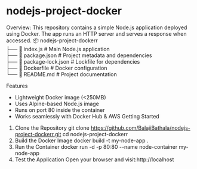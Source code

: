 # nodejs-project-docker

Overview:
This repository contains a simple Node.js application deployed using Docker. The app runs an HTTP server and serves a response when accessed.
📦 nodejs-project-dockerr  
├── 📜 index.js           # Main Node.js application  
├── 📜 package.json       # Project metadata and dependencies  
├── 📜 package-lock.json  # Lockfile for dependencies  
├── 📜 Dockerfile         # Docker configuration  
└── 📜 README.md          # Project documentation  

Features
* Lightweight Docker image (<250MB)
* Uses Alpine-based Node.js image
* Runs on port 80 inside the container
* Works seamlessly with Docker Hub & AWS
Getting Started
1. Clone the Repository
  git clone https://github.com/BalajiBathala/nodejs-project-dockerr.git
  cd nodejs-project-dockerr
2. Build the Docker Image
  docker build -t my-node-app .
3. Run the Container
   docker run -d -p 80:80 --name node-container my-node-app
4. Test the Application
   Open your browser and visit:http://localhost

